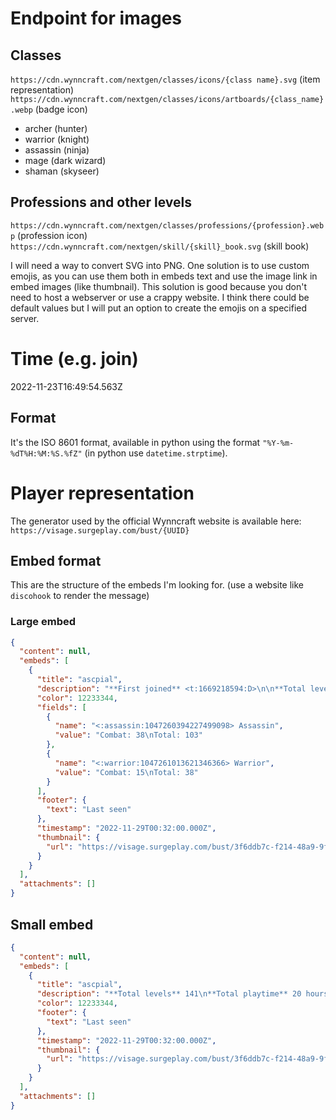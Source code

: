 # Endpoint for images

## Classes

`https://cdn.wynncraft.com/nextgen/classes/icons/{class name}.svg` (item representation)
`https://cdn.wynncraft.com/nextgen/classes/icons/artboards/{class_name}.webp` (badge icon)

- archer (hunter)
- warrior (knight)
- assassin (ninja)
- mage (dark wizard)
- shaman (skyseer)

## Professions and other levels

`https://cdn.wynncraft.com/nextgen/classes/professions/{profession}.webp` (profession icon)
`https://cdn.wynncraft.com/nextgen/skill/{skill}_book.svg` (skill book)

I will need a way to convert SVG into PNG.
One solution is to use custom emojis, as you can use them both in embeds text and use the image link in embed images (like thumbnail).
This solution is good because you don't need to host a webserver or use a crappy website.
I think there could be default values but I will put an option to create the emojis on a specified server.

# Time (e.g. join)

2022-11-23T16:49:54.563Z

## Format

It's the ISO 8601 format, available in python using the format `"%Y-%m-%dT%H:%M:%S.%fZ"` (in python use `datetime.strptime`).

# Player representation

The generator used by the official Wynncraft website is available here:
`https://visage.surgeplay.com/bust/{UUID}`

## Embed format

This are the structure of the embeds I'm looking for.
(use a website like `discohook` to render the message)

### Large embed

```json
{
  "content": null,
  "embeds": [
    {
      "title": "ascpial",
      "description": "**First joined** <t:1669218594:D>\n\n**Total levels** 141\n**Total playtime** 20 hours\n**Total mobs killed**  3,079 mobs\n\n**Guild** No guild\n\n**Characters**",
      "color": 12233344,
      "fields": [
        {
          "name": "<:assassin:1047260394227499098> Assassin",
          "value": "Combat: 38\nTotal: 103"
        },
        {
          "name": "<:warrior:1047261013621346366> Warrior",
          "value": "Combat: 15\nTotal: 38"
        }
      ],
      "footer": {
        "text": "Last seen"
      },
      "timestamp": "2022-11-29T00:32:00.000Z",
      "thumbnail": {
        "url": "https://visage.surgeplay.com/bust/3f6ddb7c-f214-48a9-9f4a-eb22b9cf53f0"
      }
    }
  ],
  "attachments": []
}
```

## Small embed

```json
{
  "content": null,
  "embeds": [
    {
      "title": "ascpial",
      "description": "**Total levels** 141\n**Total playtime** 20 hours\n\n**Guild** No guild",
      "color": 12233344,
      "footer": {
        "text": "Last seen"
      },
      "timestamp": "2022-11-29T00:32:00.000Z",
      "thumbnail": {
        "url": "https://visage.surgeplay.com/bust/3f6ddb7c-f214-48a9-9f4a-eb22b9cf53f0"
      }
    }
  ],
  "attachments": []
}
```